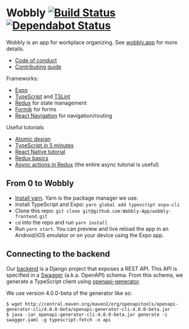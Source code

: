 # Wobbly [![Build Status](https://travis-ci.com/Wobbly-App/wobbly-frontend.svg?branch=develop)](https://travis-ci.com/Wobbly-App/wobbly-frontend) [![Dependabot Status](https://api.dependabot.com/badges/status?host=github&repo=Wobbly-App/wobbly-frontend)](https://dependabot.com)

Wobbly is an app for workplace organizing. See [wobbly.app](https://wobbly.app) for more details.

* [Code of conduct](CODE-OF-CONDUCT.md)
* [Contributing guide](CONTRIBUTING.md)

Frameworks:
* [Expo](https://expo.io)
* [TypeScript](https://www.typescriptlang.org/) and [TSLint](https://palantir.github.io/tslint/)
* [Redux](https://redux.js.org/) for state management
* [Formik](https://jaredpalmer.com/formik) for forms
* [React Navigation](https://reactnavigation.org/) for navigation/routing

Useful tutorials
* [Atomic design](http://bradfrost.com/blog/post/atomic-web-design/)
* [TypeScript in 5 minutes](https://www.typescriptlang.org/docs/handbook/typescript-in-5-minutes.html)
* [React Native tutorial](https://facebook.github.io/react-native/docs/tutorial)
* [Redux basics](https://redux.js.org/basics)
* [Async actions in Redux](https://redux.js.org/advanced/asyncactions#async-action-creators) (the entire async tutorial is useful)

## From 0 to Wobbly
* [Install yarn](https://yarnpkg.com/en/docs/install). Yarn is the package manager we use.
* Install TypeScript and Expo: `yarn global add typescript expo-cli`
* Clone this repo: `git clone git@github.com:Wobbly-App/wobbly-frontend.git`
* `cd` into the repo and run `yarn install`
* Run `yarn start`. You can preview and live reload the app in an Android/iOS emulator or on your device using the Expo app.

## Connecting to the backend
Our [backend](https://github.com/Wobbly-App/wobbly-backend) is a Django project that exposes a REST API. This API is specified in a [Swagger](https://en.wikipedia.org/wiki/Swagger_(software)) (a.k.a. OpenAPI) schema. From this schema, we generate a TypeScript client using [openapi-generator](https://github.com/OpenAPITools/openapi-generator).

We use version 4.0.0-beta of the generator like so:
```
$ wget http://central.maven.org/maven2/org/openapitools/openapi-generator-cli/4.0.0-beta/openapi-generator-cli-4.0.0-beta.jar
$ java -jar openapi-generator-cli-4.0.0-beta.jar generate -i swagger.yaml -g typescript-fetch -o api
```

